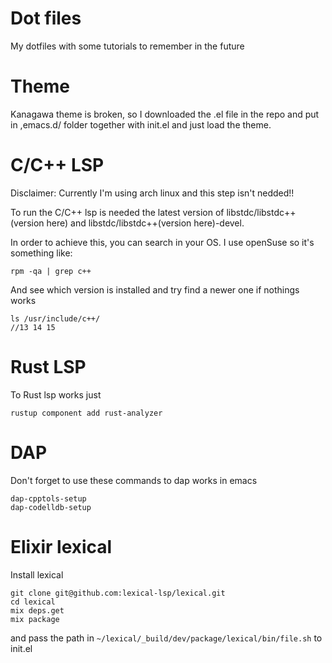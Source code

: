 # Dot files

My dotfiles with some tutorials to remember in the future

# Theme

Kanagawa theme is broken, so I downloaded the .el file in the repo and put in ,emacs.d/ folder together with init.el and just load the theme.


# C/C++ LSP

Disclaimer: Currently I'm using arch linux and this step isn't nedded!!

To run the C/C++ lsp is needed the latest version of libstdc/libstdc++(version here) and libstdc/libstdc++(version here)-devel.

In order to achieve this, you can search in your OS. I use openSuse so it's something like:

```
rpm -qa | grep c++  
```

And see which version is installed and try find a newer one if nothings works

```
ls /usr/include/c++/  
//13 14 15
```

# Rust LSP

To Rust lsp works just

```
rustup component add rust-analyzer
```

# DAP

Don't forget to use these commands to dap works in emacs

```
dap-cpptols-setup
dap-codelldb-setup
```

# Elixir lexical

Install lexical


``` 
git clone git@github.com:lexical-lsp/lexical.git
cd lexical
mix deps.get
mix package
``` 

and pass the path in `~/lexical/_build/dev/package/lexical/bin/file.sh` to init.el
